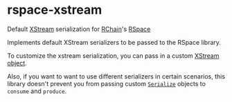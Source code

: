 # rspace-xstream
Default [XStream](http://x-stream.github.io/) serialization for [RChain](https://developer.rchain.coop)'s [RSpace](https://github.com/rchain/rchain/tree/master/rspace)

Implements default XStream serializers to be passed to the RSpace library.

To customize the xstream serialization, you can pass in a custom [XStream object](http://x-stream.github.io/javadoc/com/thoughtworks/xstream/XStream.html).

Also, if you want to want to use different serializers in certain scenarios, this library doesn't prevent you from passing custom [`Serialize`](https://github.com/rchain/rchain/blob/master/rspace/src/main/scala/coop/rchain/rspace/Serialize.scala#L11) objects to `consume` and `produce`.
